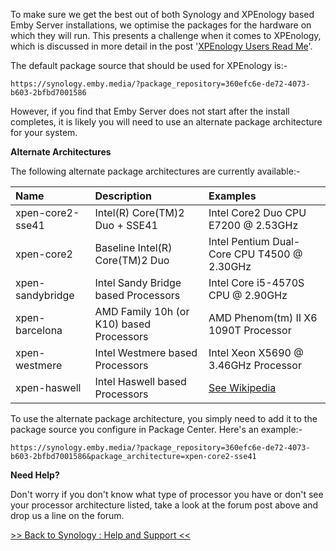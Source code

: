 To make sure we get the best out of both Synology and XPEnology based Emby Server installations, we optimise the packages for the hardware on which they will run. This presents a challenge when it comes to XPEnology, which is discussed in more detail in the post '[XPEnology Users Read Me](https://emby.media/community/index.php?/topic/40411-xpenology-users-read-me/)'.

The default package source that should be used for XPEnology is:-

    https://synology.emby.media/?package_repository=360efc6e-de72-4073-b603-2bfbd7001586

However, if you find that Emby Server does not start after the install completes, it is likely you will need to use an alternate package architecture for your system.

__Alternate Architectures__

The following alternate package architectures are currently available:-

| Name | Description | Examples |
| :---- | :----------- | :------- |
| xpen-core2-sse41 | Intel(R) Core(TM)2 Duo + SSE41 | Intel Core2 Duo CPU E7200 @ 2.53GHz |
| xpen-core2 | Baseline Intel(R) Core(TM)2 Duo | Intel Pentium Dual-Core CPU T4500 @ 2.30GHz |
| xpen-sandybridge | Intel Sandy Bridge based Processors | Intel Core i5-4570S CPU @ 2.90GHz |
| xpen-barcelona | AMD Family 10h (or K10) based Processors | AMD Phenom(tm) II X6 1090T Processor |
| xpen-westmere | Intel Westmere based Processors | Intel Xeon X5690 @ 3.46GHz Processor |
| xpen-haswell| Intel Haswell based Processors | [See Wikipedia](https://en.wikipedia.org/wiki/Haswell_(microarchitecture)#List_of_Haswell_processors)|

To use the alternate package architecture, you simply need to add it to the package source you configure in Package Center. Here's an example:-

    https://synology.emby.media/?package_repository=360efc6e-de72-4073-b603-2bfbd7001586&package_architecture=xpen-core2-sse41

__Need Help?__

Don't worry if you don't know what type of processor you have or don't see your processor architecture listed, take a look at the forum post above and drop us a line on the forum.

[>> Back to Synology : Help and Support <<](https://github.com/MediaBrowser/Wiki/wiki/Synology-:-Help-and-Support)